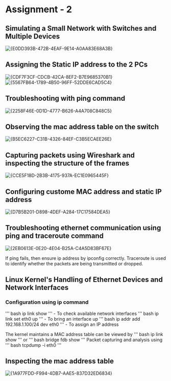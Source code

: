 
# Assignment - 2

## Simulating a Small Network with Switches and Multiple Devices
![{E0DD393B-472B-4EAF-9E14-A0AA83E68A3B}](https://github.com/user-attachments/assets/90f96bb5-7daa-4e36-807b-32bdcbe654e1)

## Assigning the Static IP address to the 2 PCs
![{CDF7F3CF-CDCB-42CA-8EF2-B7E9685370B1}](https://github.com/user-attachments/assets/95b98e47-86b6-4c09-bc23-860c31921661)
![{5567FB64-1789-4B50-96FF-52DDE6CAD5C4}](https://github.com/user-attachments/assets/4278e8d8-a1af-4573-80ae-e44a98b7be00)

## Troubleshooting with ping command
![{2258F46E-0D1D-4777-B626-A4A708C848C5}](https://github.com/user-attachments/assets/105cd64f-60cb-41f0-b425-db0830e67e75)

## Observing the mac address table on the switch
![{B5EC6227-C31B-4326-84EF-C3B5ECAEE26E}](https://github.com/user-attachments/assets/e2bd091b-94aa-4d7a-a6cf-5de16fc42c6f)

## Capturing packets using Wireshark and inspecting the structure of the frames
![{CCE5F18D-2B3B-4175-937A-EC1E0965445F}](https://github.com/user-attachments/assets/ceda5be3-7eb3-408d-a164-d22cc61406d8)

## Configuring custome MAC address and static IP address
![{D7B5B201-D898-4DEF-A284-17C17584DEA5}](https://github.com/user-attachments/assets/89fdd56a-d2fe-4fe0-b1ad-e282835a926a)

## Troubleshooting ethernet communication using ping and traceroute command
![{2EB0613E-0E20-4E04-B25A-C4A5D83BF67E}](https://github.com/user-attachments/assets/4c005299-bbfc-44c4-b397-d8b7944c0b71)

If ping fails, then ensure ip address by ipconfig  correctly.
Traceroute is used to identify whether the packets are being transmitted or dropped.

## Linux Kernel's Handling of Ethernet Devices and Network Interfaces
### Configuration using ip command
''' bash ip link show ''' - To check available network interfaces
''' bash ip link set eth0 up ''' - To bring an interface up
''' bash ip addr add 192.168.1.100/24 dev eth0 ''' - To assign an IP address

The kernel maintains a MAC address table can be viewed by ''' bash ip link show ''' or ''' bash bridge fdb show '''
Packet capturing and analysis using ''' bash tcpdump -i eth0 '''

## Inspecting the mac address table
![{1A977FDD-F994-4DB7-AAE5-837D32ED6834}](https://github.com/user-attachments/assets/9b727bc7-831c-4277-b586-8604bea10759)

